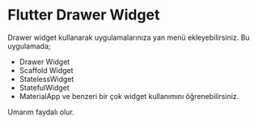 # Flutter Drawer Widget

Drawer widget kullanarak uygulamalarınıza yan menü ekleyebilirsiniz.
 Bu uygulamada;
 
* Drawer Widget
* Scaffold Widget
* StatelessWidget
* StatefulWidget
* MaterialApp ve benzeri bir çok widget kullanımını öğrenebilirsiniz.

Umarım faydalı olur.
